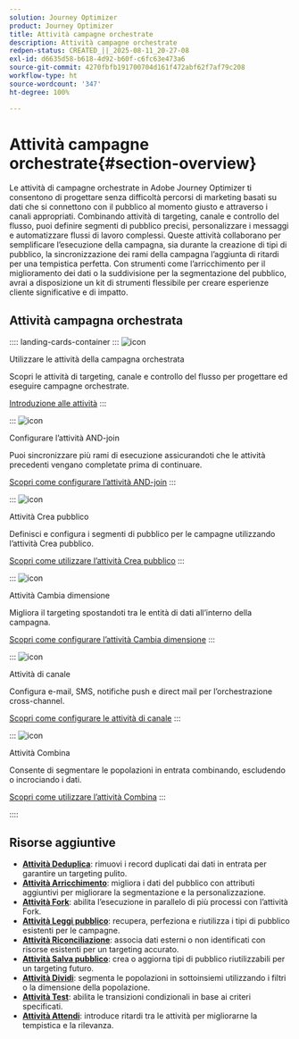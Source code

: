 ```yaml
---
solution: Journey Optimizer
product: Journey Optimizer
title: Attività campagne orchestrate
description: Attività campagne orchestrate
redpen-status: CREATED_||_2025-08-11_20-27-08
exl-id: d6635d58-b618-4d92-b60f-c6fc63e473a6
source-git-commit: 4270fbfb191700704d161f472abf62f7af79c208
workflow-type: ht
source-wordcount: '347'
ht-degree: 100%

---
```


# Attività campagne orchestrate{#section-overview}

Le attività di campagne orchestrate in Adobe Journey Optimizer ti consentono di progettare senza difficoltà percorsi di marketing basati su dati che si connettono con il pubblico al momento giusto e attraverso i canali appropriati. Combinando attività di targeting, canale e controllo del flusso, puoi definire segmenti di pubblico precisi, personalizzare i messaggi e automatizzare flussi di lavoro complessi. Queste attività collaborano per semplificare l’esecuzione della campagna, sia durante la creazione di tipi di pubblico, la sincronizzazione dei rami della campagna l’aggiunta di ritardi per una tempistica perfetta. Con strumenti come l’arricchimento per il miglioramento dei dati o la suddivisione per la segmentazione del pubblico, avrai a disposizione un kit di strumenti flessibile per creare esperienze cliente significative e di impatto.

## Attività campagna orchestrata

:::: landing-cards-container
:::
![icon](https://cdn.experienceleague.adobe.com/icons/book.svg)

Utilizzare le attività della campagna orchestrata

Scopri le attività di targeting, canale e controllo del flusso per progettare ed eseguire campagne orchestrate.

[Introduzione alle attività](../using/orchestrated/activities/about-activities.md)
:::

:::
![icon](https://cdn.experienceleague.adobe.com/icons/code-branch.svg)

Configurare l’attività AND-join

Puoi sincronizzare più rami di esecuzione assicurandoti che le attività precedenti vengano completate prima di continuare.

[Scopri come configurare l’attività AND-join](../using/orchestrated/activities/and-join.md)
:::

:::
![icon](https://cdn.experienceleague.adobe.com/icons/bullseye.svg)

Attività Crea pubblico

Definisci e configura i segmenti di pubblico per le campagne utilizzando l’attività Crea pubblico.

[Scopri come utilizzare l’attività Crea pubblico](../using/orchestrated/activities/build-audience.md)
:::

:::
![icon](https://cdn.experienceleague.adobe.com/icons/gear.svg)

Attività Cambia dimensione

Migliora il targeting spostandoti tra le entità di dati all’interno della campagna.

[Scopri come configurare l’attività Cambia dimensione](../using/orchestrated/activities/change-dimension.md)
:::

:::
![icon](https://cdn.experienceleague.adobe.com/icons/list-check.svg)

Attività di canale

Configura e-mail, SMS, notifiche push e direct mail per l’orchestrazione cross-channel.

[Scopri come configurare le attività di canale](../using/orchestrated/activities/channels.md)
:::

:::
![icon](https://cdn.experienceleague.adobe.com/icons/puzzle-piece.svg)

Attività Combina

Consente di segmentare le popolazioni in entrata combinando, escludendo o incrociando i dati.

[Scopri come utilizzare l’attività Combina](../using/orchestrated/activities/combine.md)
:::

::::


## Risorse aggiuntive

- **[Attività Deduplica](../using/orchestrated/activities/deduplication.md)**: rimuovi i record duplicati dai dati in entrata per garantire un targeting pulito.
- **[Attività Arricchimento](../using/orchestrated/activities/enrichment.md)**: migliora i dati del pubblico con attributi aggiuntivi per migliorare la segmentazione e la personalizzazione.
- **[Attività Fork](../using/orchestrated/activities/fork.md)**: abilita l’esecuzione in parallelo di più processi con l’attività Fork.
- **[Attività Leggi pubblico](../using/orchestrated/activities/read-audience.md)**: recupera, perfeziona e riutilizza i tipi di pubblico esistenti per le campagne.
- **[Attività Riconciliazione](../using/orchestrated/activities/reconciliation.md)**: associa dati esterni o non identificati con risorse esistenti per un targeting accurato.
- **[Attività Salva pubblico](../using/orchestrated/activities/save-audience.md)**: crea o aggiorna tipi di pubblico riutilizzabili per un targeting futuro.
- **[Attività Dividi](../using/orchestrated/activities/split.md)**: segmenta le popolazioni in sottoinsiemi utilizzando i filtri o la dimensione della popolazione.
- **[Attività Test](../using/orchestrated/activities/test.md)**: abilita le transizioni condizionali in base ai criteri specificati.
- **[Attività Attendi](../using/orchestrated/activities/wait.md)**: introduce ritardi tra le attività per migliorarne la tempistica e la rilevanza.
